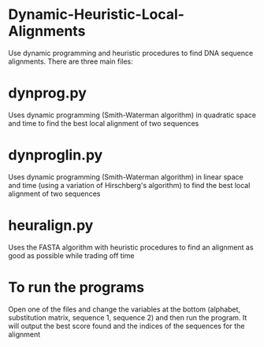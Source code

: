 # Dynamic-Heuristic-Local-Alignments

Use dynamic programming and heuristic procedures to find DNA sequence alignments. There are three main files:

# dynprog.py

Uses dynamic programming (Smith-Waterman algorithm) in quadratic space and time to find the best local alignment of two sequences

# dynproglin.py

Uses dynamic programming (Smith-Waterman algorithm) in linear space and time (using a variation of Hirschberg's algorithm) to find the best local alignment of two sequences

# heuralign.py

Uses the FASTA algorithm with heuristic procedures to find an alignment as good as possible while trading off time

# To run the programs

Open one of the files and change the variables at the bottom (alphabet, substitution matrix, sequence 1, sequence 2) and then run the program. It will output the best score found and the indices of the sequences for the alignment
